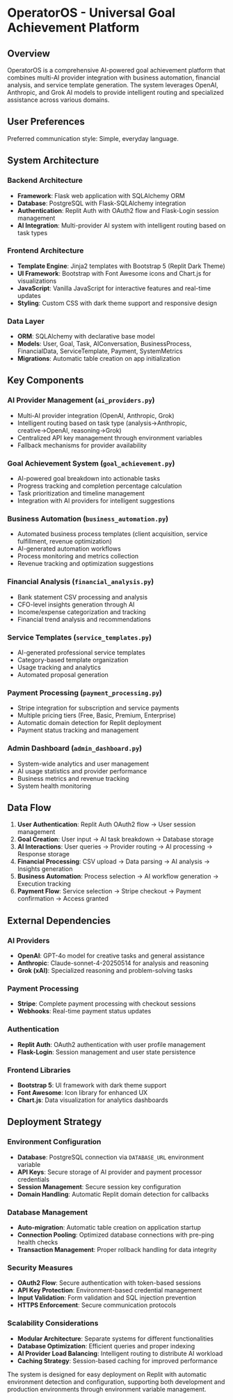 # OperatorOS - Universal Goal Achievement Platform

## Overview

OperatorOS is a comprehensive AI-powered goal achievement platform that combines multi-AI provider integration with business automation, financial analysis, and service template generation. The system leverages OpenAI, Anthropic, and Grok AI models to provide intelligent routing and specialized assistance across various domains.

## User Preferences

Preferred communication style: Simple, everyday language.

## System Architecture

### Backend Architecture
- **Framework**: Flask web application with SQLAlchemy ORM
- **Database**: PostgreSQL with Flask-SQLAlchemy integration
- **Authentication**: Replit Auth with OAuth2 flow and Flask-Login session management
- **AI Integration**: Multi-provider AI system with intelligent routing based on task types

### Frontend Architecture
- **Template Engine**: Jinja2 templates with Bootstrap 5 (Replit Dark Theme)
- **UI Framework**: Bootstrap with Font Awesome icons and Chart.js for visualizations
- **JavaScript**: Vanilla JavaScript for interactive features and real-time updates
- **Styling**: Custom CSS with dark theme support and responsive design

### Data Layer
- **ORM**: SQLAlchemy with declarative base model
- **Models**: User, Goal, Task, AIConversation, BusinessProcess, FinancialData, ServiceTemplate, Payment, SystemMetrics
- **Migrations**: Automatic table creation on app initialization

## Key Components

### AI Provider Management (`ai_providers.py`)
- Multi-AI provider integration (OpenAI, Anthropic, Grok)
- Intelligent routing based on task type (analysis→Anthropic, creative→OpenAI, reasoning→Grok)
- Centralized API key management through environment variables
- Fallback mechanisms for provider availability

### Goal Achievement System (`goal_achievement.py`)
- AI-powered goal breakdown into actionable tasks
- Progress tracking and completion percentage calculation
- Task prioritization and timeline management
- Integration with AI providers for intelligent suggestions

### Business Automation (`business_automation.py`)
- Automated business process templates (client acquisition, service fulfillment, revenue optimization)
- AI-generated automation workflows
- Process monitoring and metrics collection
- Revenue tracking and optimization suggestions

### Financial Analysis (`financial_analysis.py`)
- Bank statement CSV processing and analysis
- CFO-level insights generation through AI
- Income/expense categorization and tracking
- Financial trend analysis and recommendations

### Service Templates (`service_templates.py`)
- AI-generated professional service templates
- Category-based template organization
- Usage tracking and analytics
- Automated proposal generation

### Payment Processing (`payment_processing.py`)
- Stripe integration for subscription and service payments
- Multiple pricing tiers (Free, Basic, Premium, Enterprise)
- Automatic domain detection for Replit deployment
- Payment status tracking and management

### Admin Dashboard (`admin_dashboard.py`)
- System-wide analytics and user management
- AI usage statistics and provider performance
- Business metrics and revenue tracking
- System health monitoring

## Data Flow

1. **User Authentication**: Replit Auth OAuth2 flow → User session management
2. **Goal Creation**: User input → AI task breakdown → Database storage
3. **AI Interactions**: User queries → Provider routing → AI processing → Response storage
4. **Financial Processing**: CSV upload → Data parsing → AI analysis → Insights generation
5. **Business Automation**: Process selection → AI workflow generation → Execution tracking
6. **Payment Flow**: Service selection → Stripe checkout → Payment confirmation → Access granted

## External Dependencies

### AI Providers
- **OpenAI**: GPT-4o model for creative tasks and general assistance
- **Anthropic**: Claude-sonnet-4-20250514 for analysis and reasoning
- **Grok (xAI)**: Specialized reasoning and problem-solving tasks

### Payment Processing
- **Stripe**: Complete payment processing with checkout sessions
- **Webhooks**: Real-time payment status updates

### Authentication
- **Replit Auth**: OAuth2 authentication with user profile management
- **Flask-Login**: Session management and user state persistence

### Frontend Libraries
- **Bootstrap 5**: UI framework with dark theme support
- **Font Awesome**: Icon library for enhanced UX
- **Chart.js**: Data visualization for analytics dashboards

## Deployment Strategy

### Environment Configuration
- **Database**: PostgreSQL connection via `DATABASE_URL` environment variable
- **API Keys**: Secure storage of AI provider and payment processor credentials
- **Session Management**: Secure session key configuration
- **Domain Handling**: Automatic Replit domain detection for callbacks

### Database Management
- **Auto-migration**: Automatic table creation on application startup
- **Connection Pooling**: Optimized database connections with pre-ping health checks
- **Transaction Management**: Proper rollback handling for data integrity

### Security Measures
- **OAuth2 Flow**: Secure authentication with token-based sessions
- **API Key Protection**: Environment-based credential management
- **Input Validation**: Form validation and SQL injection prevention
- **HTTPS Enforcement**: Secure communication protocols

### Scalability Considerations
- **Modular Architecture**: Separate systems for different functionalities
- **Database Optimization**: Efficient queries and proper indexing
- **AI Provider Load Balancing**: Intelligent routing to distribute AI workload
- **Caching Strategy**: Session-based caching for improved performance

The system is designed for easy deployment on Replit with automatic environment detection and configuration, supporting both development and production environments through environment variable management.